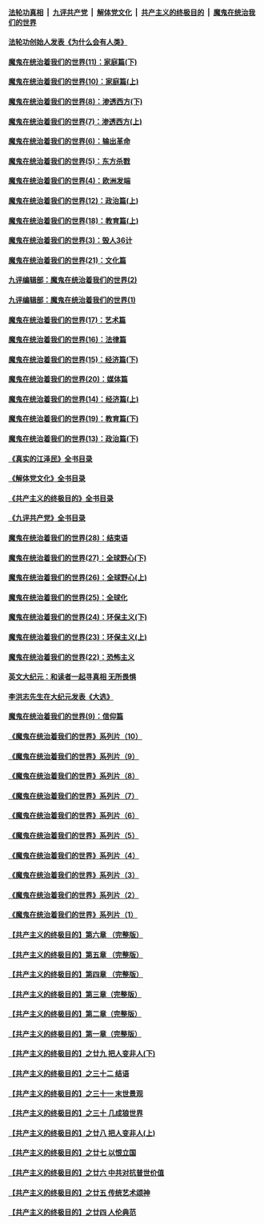 ####  [法轮功真相](../../../../basic/blob/master/README.md?t=03252011) &nbsp;|&nbsp; [九评共产党](../../../../9ping.md/blob/master/README.md?t=03252011) &nbsp;|&nbsp; [解体党文化](../../../../jtdwh.md/blob/master/README.md?t=03252011)  &nbsp;|&nbsp; [共产主义的终极目的](../../../../gczydzjmd.md/blob/master/README.md?t=03252011) &nbsp;|&nbsp; [魔鬼在统治我们的世界](../../../../mgztzwmdsj.md/blob/master/README.md?t=03252011) 

#### [法轮功创始人发表《为什么会有人类》](../pages/nsc422/n13912117.md?t=03252011) 

#### [魔鬼在统治着我们的世界(11)：家庭篇(下)](../pages/nsc422/n10440961.md?t=03252011) 

#### [魔鬼在统治着我们的世界(10)：家庭篇(上)](../pages/nsc422/n10435448.md?t=03252011) 

#### [魔鬼在统治着我们的世界(8)：渗透西方(下)](../pages/nsc422/n10429603.md?t=03252011) 

#### [魔鬼在统治着我们的世界(7)：渗透西方(上)](../pages/nsc422/n10426013.md?t=03252011) 

#### [魔鬼在统治着我们的世界(6)：输出革命](../pages/nsc422/n10421536.md?t=03252011) 

#### [魔鬼在统治着我们的世界(5)：东方杀戮](../pages/nsc422/n10417707.md?t=03252011) 

#### [魔鬼在统治着我们的世界(4)：欧洲发端](../pages/nsc422/n10414890.md?t=03252011) 

#### [魔鬼在统治着我们的世界(12)：政治篇(上)](../pages/nsc422/n10444576.md?t=03252011) 

#### [魔鬼在统治着我们的世界(18)：教育篇(上)](../pages/nsc422/n10526970.md?t=03252011) 

#### [魔鬼在统治着我们的世界(3)：毁人36计](../pages/nsc422/n10411583.md?t=03252011) 

#### [魔鬼在统治着我们的世界(21)：文化篇](../pages/nsc422/n10597706.md?t=03252011) 

#### [九评编辑部：魔鬼在统治着我们的世界(2)](../pages/nsc422/n10410036.md?t=03252011) 

#### [九评编辑部：魔鬼在统治着我们的世界(1)](../pages/nsc422/n10406825.md?t=03252011) 

#### [魔鬼在统治着我们的世界(17)：艺术篇](../pages/nsc422/n10499093.md?t=03252011) 

#### [魔鬼在统治着我们的世界(16)：法律篇](../pages/nsc422/n10485969.md?t=03252011) 

#### [魔鬼在统治着我们的世界(15)：经济篇(下)](../pages/nsc422/n10469975.md?t=03252011) 

#### [魔鬼在统治着我们的世界(20)：媒体篇](../pages/nsc422/n10586579.md?t=03252011) 

#### [魔鬼在统治着我们的世界(14)：经济篇(上)](../pages/nsc422/n10457370.md?t=03252011) 

#### [魔鬼在统治着我们的世界(19)：教育篇(下)](../pages/nsc422/n10564808.md?t=03252011) 

#### [魔鬼在统治着我们的世界(13)：政治篇(下)](../pages/nsc422/n10448270.md?t=03252011) 

#### [《真实的江泽民》全书目录](../pages/nsc422/n13721399.md?t=03252011) 

#### [《解体党文化》全书目录](../pages/nsc422/n13721157.md?t=03252011) 

#### [《共产主义的终极目的》全书目录](../pages/nsc422/n13721048.md?t=03252011) 

#### [《九评共产党》全书目录](../pages/nsc422/n13708085.md?t=03252011) 

#### [魔鬼在统治着我们的世界(28)：结束语](../pages/nsc422/n10936246.md?t=03252011) 

#### [魔鬼在统治着我们的世界(27)：全球野心(下)](../pages/nsc422/n10928319.md?t=03252011) 

#### [魔鬼在统治着我们的世界(26)：全球野心(上)](../pages/nsc422/n10900318.md?t=03252011) 

#### [魔鬼在统治着我们的世界(25)：全球化](../pages/nsc422/n10788205.md?t=03252011) 

#### [魔鬼在统治着我们的世界(24)：环保主义(下)](../pages/nsc422/n10695307.md?t=03252011) 

#### [魔鬼在统治着我们的世界(23)：环保主义(上)](../pages/nsc422/n10688613.md?t=03252011) 

#### [魔鬼在统治着我们的世界(22)：恐怖主义](../pages/nsc422/n10614727.md?t=03252011) 

#### [英文大纪元：和读者一起寻真相 无所畏惧](../pages/nsc422/n12542027.md?t=03252011) 

#### [李洪志先生在大纪元发表《大选》](../pages/nsc422/n12534746.md?t=03252011) 

#### [魔鬼在统治着我们的世界(9)：信仰篇](../pages/nsc422/n10432159.md?t=03252011) 

#### [《魔鬼在统治着我们的世界》系列片（10）](../pages/nsc422/n12292670.md?t=03252011) 

#### [《魔鬼在统治着我们的世界》系列片（9）](../pages/nsc422/n12290859.md?t=03252011) 

#### [《魔鬼在统治着我们的世界》系列片（8）](../pages/nsc422/n12287445.md?t=03252011) 

#### [《魔鬼在统治着我们的世界》系列片（7）](../pages/nsc422/n12283425.md?t=03252011) 

#### [《魔鬼在统治着我们的世界》系列片（6）](../pages/nsc422/n12282314.md?t=03252011) 

#### [《魔鬼在统治着我们的世界》系列片（5）](../pages/nsc422/n12281419.md?t=03252011) 

#### [《魔鬼在统治着我们的世界》系列片（4）](../pages/nsc422/n12274024.md?t=03252011) 

#### [《魔鬼在统治着我们的世界》系列片（3）](../pages/nsc422/n12271322.md?t=03252011) 

#### [《魔鬼在统治着我们的世界》系列片（2）](../pages/nsc422/n12269049.md?t=03252011) 

#### [《魔鬼在统治着我们的世界》系列片（1）](../pages/nsc422/n12267575.md?t=03252011) 

#### [【共产主义的终极目的】第六章 （完整版）](../pages/nsc422/n11428913.md?t=03252011) 

#### [【共产主义的终极目的】第五章 （完整版）](../pages/nsc422/n11428912.md?t=03252011) 

#### [【共产主义的终极目的】第四章 （完整版）](../pages/nsc422/n11428907.md?t=03252011) 

#### [【共产主义的终极目的】第三章（完整版）](../pages/nsc422/n11428848.md?t=03252011) 

#### [【共产主义的终极目的】第二章（完整版）](../pages/nsc422/n11428831.md?t=03252011) 

#### [【共产主义的终极目的】第一章（完整版）](../pages/nsc422/n11417651.md?t=03252011) 

#### [【共产主义的终极目的】之廿九 把人变非人(下)](../pages/nsc422/n11344140.md?t=03252011) 

#### [【共产主义的终极目的】之三十二 结语](../pages/nsc422/n11360535.md?t=03252011) 

#### [【共产主义的终极目的】之三十一 末世景观](../pages/nsc422/n11351129.md?t=03252011) 

#### [【共产主义的终极目的】之三十 几成狼世界](../pages/nsc422/n11348280.md?t=03252011) 

#### [【共产主义的终极目的】之廿八 把人变非人(上)](../pages/nsc422/n11340492.md?t=03252011) 

#### [【共产主义的终极目的】之廿七 以恨立国](../pages/nsc422/n11336944.md?t=03252011) 

#### [【共产主义的终极目的】之廿六 中共对抗普世价值](../pages/nsc422/n11324785.md?t=03252011) 

#### [【共产主义的终极目的】之廿五 传统艺术颂神](../pages/nsc422/n11296396.md?t=03252011) 

#### [【共产主义的终极目的】之廿四 人伦典范](../pages/nsc422/n11296397.md?t=03252011) 

